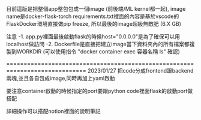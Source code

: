 目前這版是把整個app整包包成一個image (前後端/ML kernel都一起), image name是docker-flask-torch
requirements.txt裡面的內容是基於vscode的FlaskDocker環境直接做pip freeze, 所以最後的image超級無敵肥 (6.X GB)

注意
-1. app.py裡面最後啟動flask的時候host="0.0.0.0"是為了確保可以用localhost做訪問
-2. Dockerfile是直接把建立image當下資料夾內的所有檔案都複製到WORKDIR (可以使用指令 "docker container exec 容器名稱 ls" 確認)

=============================================================================
2023/01/27
把code分成frontend跟backend兩塊,並且各自包成image,同時再加上yaml啟動

要注意container啟動的時候指定的port要跟python code裡面flask的啟動port做搭配

詳細操作可以搭配notion裡面的說明筆記

